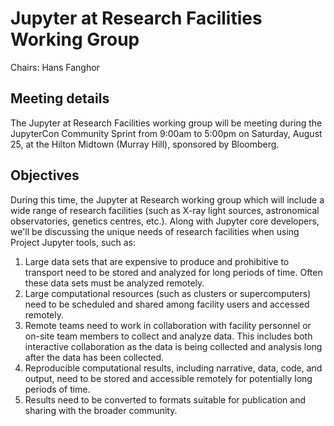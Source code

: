 # Jupyter at Research Facilities Working Group

Chairs: Hans Fanghor

## Meeting details

The Jupyter at Research Facilities working group will be meeting during the  
JupyterCon Community Sprint from 9:00am to 5:00pm on Saturday, August 25, at the Hilton Midtown (Murray Hill), sponsored by Bloomberg.

## Objectives

During this time, the Jupyter at Research working group which will include a wide range of research facilities (such as X-ray light sources, astronomical observatories, genetics centres, etc.). Along with Jupyter core developers, we'll be discussing the unique needs of research facilities when using Project Jupyter tools, such as:

1. Large data sets that are expensive to produce and prohibitive to transport need to be stored and analyzed for long periods of time. Often these data sets must be analyzed remotely.
2. Large computational resources (such as clusters or supercomputers) need to be scheduled and shared among facility users and accessed remotely.
3. Remote teams need to work in collaboration with facility personnel or on-site team members to collect and analyze data. This includes both interactive collaboration as the data is being collected and analysis long after the data has been collected.
4. Reproducible computational results, including narrative, data, code, and output, need to be stored and accessible remotely for potentially long periods of time.
5. Results need to be converted to formats suitable for publication and sharing with the broader community.
